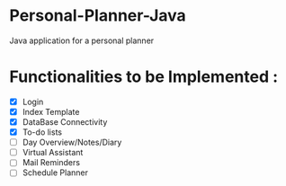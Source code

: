 # Personal-Planner-Java
Java application for a personal planner

# Functionalities to be Implemented : 

- [X] Login
- [X] Index Template
- [X] DataBase Connectivity
- [X] To-do lists
- [ ] Day Overview/Notes/Diary
- [ ] Virtual Assistant
- [ ] Mail Reminders
- [ ] Schedule Planner
